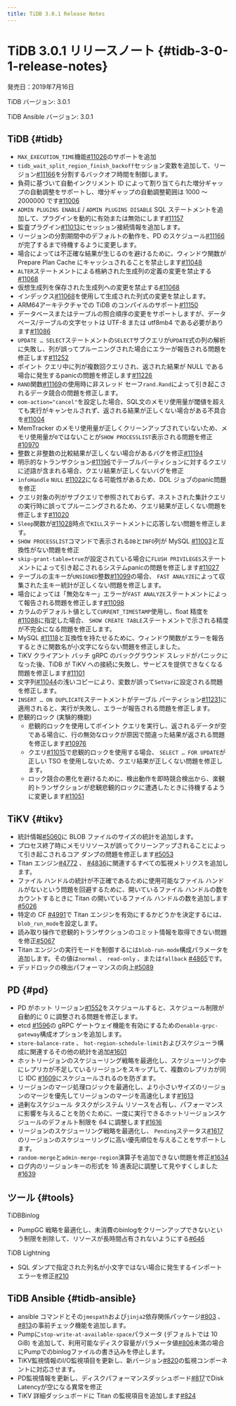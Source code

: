 ```yaml
---
title: TiDB 3.0.1 Release Notes
---
```


# TiDB 3.0.1 リリースノート {#tidb-3-0-1-release-notes}

発売日：2019年7月16日

TiDB バージョン: 3.0.1

TiDB Ansible バージョン: 3.0.1

## TiDB {#tidb}

-   `MAX_EXECUTION_TIME`機能[#11026](https://github.com/pingcap/tidb/pull/11026)のサポートを追加
-   `tidb_wait_split_region_finish_backoff`セッション変数を追加して、リージョン[#11166](https://github.com/pingcap/tidb/pull/11166)を分割するバックオフ時間を制御します。
-   負荷に基づいて自動インクリメント ID によって割り当てられた増分ギャップの自動調整をサポートし、増分ギャップの自動調整範囲は 1000 ～ 2000000 です[#11006](https://github.com/pingcap/tidb/pull/11006)
-   `ADMIN PLUGINS ENABLE` / `ADMIN PLUGINS DISABLE` SQL ステートメントを追加して、プラグインを動的に有効または無効にします[#11157](https://github.com/pingcap/tidb/pull/11157)
-   監査プラグイン[#11013](https://github.com/pingcap/tidb/pull/11013)にセッション接続情報を追加します。
-   リージョンの分割期間中のデフォルトの動作を、PD のスケジュール[#11166](https://github.com/pingcap/tidb/pull/11166)が完了するまで待機するように変更します。
-   場合によっては不正確な結果が生じるのを避けるために、ウィンドウ関数が Prepare Plan Cache にキャッシュされることを禁止します[#11048](https://github.com/pingcap/tidb/pull/11048)
-   `ALTER`ステートメントによる格納された生成列の定義の変更を禁止する[#11068](https://github.com/pingcap/tidb/pull/11068)
-   仮想生成列を保存された生成列への変更を禁止する[#11068](https://github.com/pingcap/tidb/pull/11068)
-   インデックス[#11068](https://github.com/pingcap/tidb/pull/11068)を使用して生成された列式の変更を禁止します。
-   ARM64アーキテクチャでの TiDB のコンパイルのサポート[#11150](https://github.com/pingcap/tidb/pull/11150)
-   データベースまたはテーブルの照合順序の変更をサポートしますが、データベース/テーブルの文字セットは UTF-8 または utf8mb4 である必要があります[#11086](https://github.com/pingcap/tidb/pull/11086)
-   `UPDATE … SELECT`ステートメントの`SELECT`サブクエリが`UPDATE`式の列の解析に失敗し、列が誤ってプルーニングされた場合にエラーが報告される問題を修正します[#11252](https://github.com/pingcap/tidb/pull/11252)
-   ポイント クエリ中に列が複数回クエリされ、返された結果が NULL である場合に発生するpanicの問題を修正します[#11226](https://github.com/pingcap/tidb/pull/11226)
-   `RAND`関数[#11169](https://github.com/pingcap/tidb/pull/11169)の使用時に非スレッド セーフ`rand.Rand`によって引き起こされるデータ競合の問題を修正します。
-   `oom-action="cancel"`を設定した場合、SQL文のメモリ使用量が閾値を超えても実行がキャンセルされず、返される結果が正しくない場合がある不具合を[#11004](https://github.com/pingcap/tidb/pull/11004)
-   MemTracker のメモリ使用量が正しくクリーンアップされていないため、メモリ使用量が`0`ではないことが`SHOW PROCESSLIST`表示される問題を修正[#10970](https://github.com/pingcap/tidb/pull/10970)
-   整数と非整数の比較結果が正しくない場合があるバグを修正[#11194](https://github.com/pingcap/tidb/pull/11194)
-   明示的なトランザクション[#11196](https://github.com/pingcap/tidb/pull/11196)でテーブルパーティションに対するクエリに述語が含まれる場合、クエリ結果が正しくないバグを修正
-   `infoHandle` `NULL` [#11022](https://github.com/pingcap/tidb/pull/11022)になる可能性があるため、DDL ジョブのpanic問題を修正
-   クエリ対象の列がサブクエリで参照されておらず、ネストされた集計クエリの実行時に誤ってプルーニングされるため、クエリ結果が正しくない問題を修正します[#11020](https://github.com/pingcap/tidb/pull/11020)
-   `Sleep`関数が[#11028](https://github.com/pingcap/tidb/pull/11028)時点で`KILL`ステートメントに応答しない問題を修正します。
-   `SHOW PROCESSLIST`コマンドで表示される`DB`と`INFO`列が MySQL [#11003](https://github.com/pingcap/tidb/pull/11003)と互換性がない問題を修正
-   `skip-grant-table=true`が設定されている場合に`FLUSH PRIVILEGES`ステートメントによって引き起こされるシステムpanicの問題を修正します[#11027](https://github.com/pingcap/tidb/pull/11027)
-   テーブルの主キーが`UNSIGNED`整数[#11099](https://github.com/pingcap/tidb/pull/11099)の場合、 `FAST ANALYZE`によって収集された主キー統計が正しくない問題を修正します。
-   場合によっては「無効なキー」エラーが`FAST ANALYZE`ステートメントによって報告される問題を修正します[#11098](https://github.com/pingcap/tidb/pull/11098)
-   カラムのデフォルト値として`CURRENT_TIMESTAMP`使用し、float 精度を[#11088](https://github.com/pingcap/tidb/pull/11088)に指定した場合、 `SHOW CREATE TABLE`ステートメントで示される精度が不完全になる問題を修正します。
-   MySQL [#11118](https://github.com/pingcap/tidb/pull/11118)と互換性を持たせるために、ウィンドウ関数がエラーを報告するときに関数名が小文字にならない問題を修正しました。
-   TiKV クライアント バッチ gRPC のバックグラウンド スレッドがパニックになった後、TiDB が TiKV への接続に失敗し、サービスを提供できなくなる問題を修正します[#11101](https://github.com/pingcap/tidb/pull/11101)
-   文字列[#11044](https://github.com/pingcap/tidb/pull/11044)の浅いコピーにより、変数が誤って`SetVar`に設定される問題を修正します。
-   `INSERT … ON DUPLICATE`ステートメントがテーブル パーティション[#11231](https://github.com/pingcap/tidb/pull/11231)に適用されると、実行が失敗し、エラーが報告される問題を修正します。
-   悲観的ロック (実験的機能)
    -   悲観的ロックを使用してポイント クエリを実行し、返されるデータが空である場合に、行の無効なロックが原因で間違った結果が返される問題を修正します[#10976](https://github.com/pingcap/tidb/pull/10976)
    -   クエリ[#11015](https://github.com/pingcap/tidb/pull/11015)で悲観的ロックを使用する場合、 `SELECT … FOR UPDATE`が正しい TSO を使用しないため、クエリ結果が正しくない問題を修正します。
    -   ロック競合の悪化を避けるために、検出動作を即時競合検出から、楽観的トランザクションが悲観悲観的ロックに遭遇したときに待機するように変更します[#11051](https://github.com/pingcap/tidb/pull/11051)

## TiKV {#tikv}

-   統計情報[#5060](https://github.com/tikv/tikv/pull/5060)に BLOB ファイルのサイズの統計を追加します。
-   プロセス終了時にメモリリソースが誤ってクリーンアップされることによって引き起こされるコア ダンプの問題を修正します[#5053](https://github.com/tikv/tikv/pull/5053)
-   Titan エンジン[#4772](https://github.com/tikv/tikv/pull/4772) 、 [#4836](https://github.com/tikv/tikv/pull/4836)に関連するすべての監視メトリクスを追加します。
-   ファイル ハンドルの統計が不正確であるために使用可能なファイル ハンドルがないという問題を回避するために、開いているファイル ハンドルの数をカウントするときに Titan の開いているファイル ハンドルの数を追加します[#5026](https://github.com/tikv/tikv/pull/5026)
-   特定の CF [#4991](https://github.com/tikv/tikv/pull/4991)で Titan エンジンを有効にするかどうかを決定するには、 `blob_run_mode`を設定します。
-   読み取り操作で悲観的トランザクションのコミット情報を取得できない問題を修正[#5067](https://github.com/tikv/tikv/pull/5067)
-   Titan エンジンの実行モードを制御するには`blob-run-mode`構成パラメータを追加します。その値は`normal` 、 `read-only` 、または`fallback` [#4865](https://github.com/tikv/tikv/pull/4865)です。
-   デッドロックの検出パフォーマンスの向上[#5089](https://github.com/tikv/tikv/pull/5089)

## PD {#pd}

-   PD がホット リージョン[#1552](https://github.com/pingcap/pd/pull/1552)をスケジュールすると、スケジュール制限が自動的に 0 に調整される問題を修正します。
-   etcd [#1596](https://github.com/pingcap/pd/pull/1596)の gRPC ゲートウェイ機能を有効にするための`enable-grpc-gateway`構成オプションを追加します。
-   `store-balance-rate` 、 `hot-region-schedule-limit`およびスケジューラ構成に関連するその他の統計を追加[#1601](https://github.com/pingcap/pd/pull/1601)
-   ホットリージョンのスケジューリング戦略を最適化し、スケジューリング中にレプリカが不足しているリージョンをスキップして、複数のレプリカが同じ IDC [#1609](https://github.com/pingcap/pd/pull/1609)にスケジュールされるのを防ぎます。
-   リージョンのマージ処理ロジックを最適化し、より小さいサイズのリージョンのマージを優先してリージョンのマージを高速化します[#1613](https://github.com/pingcap/pd/pull/1613)
-   過剰なスケジュール タスクがシステム リソースを占有し、パフォーマンスに影響を与えることを防ぐために、一度に実行できるホットリージョンスケジュールのデフォルト制限を 64 に調整します[#1616](https://github.com/pingcap/pd/pull/1616)
-   リージョンのスケジューリング戦略を最適化し、 `Pending`ステータス[#1617](https://github.com/pingcap/pd/pull/1617)のリージョンのスケジューリングに高い優先順位を与えることをサポートします。
-   `random-merge`と`admin-merge-region`演算子を追加できない問題を修正[#1634](https://github.com/pingcap/pd/pull/1634)
-   ログ内のリージョンキーの形式を 16 進表記に調整して見やすくしました[#1639](https://github.com/pingcap/pd/pull/1639)

## ツール {#tools}

TiDBBinlog

-   PumpGC 戦略を最適化し、未消費のbinlogをクリーンアップできないという制限を削除して、リソースが長時間占有されないようにする[#646](https://github.com/pingcap/tidb-binlog/pull/646)

TiDB Lightning

-   SQL ダンプで指定された列名が小文字ではない場合に発生するインポート エラーを修正[#210](https://github.com/pingcap/tidb-lightning/pull/210)

## TiDB Ansible {#tidb-ansible}

-   ansible コマンドとその`jmespath`および`jinja2`依存関係パッケージ[#803](https://github.com/pingcap/tidb-ansible/pull/803) 、 [#813](https://github.com/pingcap/tidb-ansible/pull/813)の事前チェック機能を追加します。
-   Pumpに`stop-write-at-available-space`パラメータ (デフォルトでは 10 GiB) を追加して、利用可能なディスク容量がパラメータ値[#806](https://github.com/pingcap/tidb-ansible/pull/806)未満の場合にPumpでのbinlogファイルの書き込みを停止します。
-   TiKV監視情報のI/O監視項目を更新し、新バージョン[#820](https://github.com/pingcap/tidb-ansible/pull/820)の監視コンポーネントに対応させます。
-   PD監視情報を更新し、ディスクパフォ​​ーマンスダッシュボード[#817](https://github.com/pingcap/tidb-ansible/pull/817)でDisk Latencyが空になる異常を修正
-   TiKV 詳細ダッシュボードに Titan の監視項目を追加します[#824](https://github.com/pingcap/tidb-ansible/pull/824)
